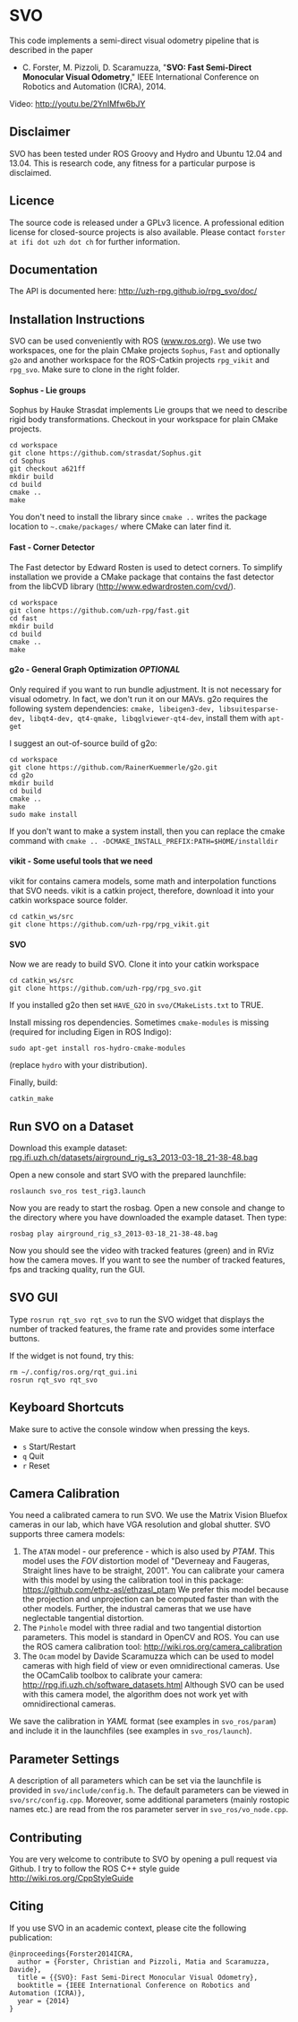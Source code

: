 SVO
===

This code implements a semi-direct visual odometry pipeline that is described in the paper 

*   C. Forster, M. Pizzoli, D. Scaramuzza,
    "__SVO: Fast Semi-Direct Monocular Visual Odometry__,"
    IEEE International Conference on Robotics and Automation (ICRA), 2014.

Video: http://youtu.be/2YnIMfw6bJY

Disclaimer
----------

SVO has been tested under ROS Groovy and Hydro and Ubuntu 12.04 and 13.04. This is research code, any fitness for a particular purpose is disclaimed.


Licence
-------

The source code is released under a GPLv3 licence. A professional edition license for closed-source projects is also available. Please contact `forster at ifi dot uzh dot ch` for further information.

Documentation
-------------

The API is documented here: http://uzh-rpg.github.io/rpg_svo/doc/

Installation Instructions
-------------------------

SVO can be used conveniently with ROS (www.ros.org).
We use two workspaces, one for the plain CMake projects `Sophus`, `Fast` and optionally `g2o` and another workspace for the ROS-Catkin projects `rpg_vikit` and `rpg_svo`. Make sure to clone in the right folder.

#### Sophus - Lie groups

Sophus by Hauke Strasdat implements Lie groups that we need to describe rigid body transformations. Checkout in your workspace for plain CMake projects.

    cd workspace
    git clone https://github.com/strasdat/Sophus.git
    cd Sophus
    git checkout a621ff
    mkdir build
    cd build
    cmake ..
    make

You don't need to install the library since `cmake ..` writes the package location to `~.cmake/packages/` where CMake can later find it.

#### Fast - Corner Detector

The Fast detector by Edward Rosten is used to detect corners.
To simplify installation we provide a CMake package that contains the fast detector from the libCVD library (http://www.edwardrosten.com/cvd/).

    cd workspace
    git clone https://github.com/uzh-rpg/fast.git
    cd fast
    mkdir build
    cd build
    cmake ..
    make

#### g2o - General Graph Optimization _OPTIONAL_

Only required if you want to run bundle adjustment. It is not necessary for visual odometry. In fact, we don't run it on our MAVs.
g2o requires the following system dependencies: `cmake, libeigen3-dev, libsuitesparse-dev, libqt4-dev, qt4-qmake, libqglviewer-qt4-dev`, install them with `apt-get`
    
I suggest an out-of-source build of g2o:

    cd workspace
    git clone https://github.com/RainerKuemmerle/g2o.git
    cd g2o
    mkdir build
    cd build
    cmake ..
    make
    sudo make install

If you don't want to make a system install, then you can replace the cmake command with `cmake .. -DCMAKE_INSTALL_PREFIX:PATH=$HOME/installdir` 

#### vikit - Some useful tools that we need

vikit for contains camera models, some math and interpolation functions that SVO needs.
vikit is a catkin project, therefore, download it into your catkin workspace source folder.

    cd catkin_ws/src
    git clone https://github.com/uzh-rpg/rpg_vikit.git

#### SVO

Now we are ready to build SVO.
Clone it into your catkin workspace

    cd catkin_ws/src
    git clone https://github.com/uzh-rpg/rpg_svo.git

If you installed g2o then set `HAVE_G2O` in `svo/CMakeLists.txt` to TRUE.

Install missing ros dependencies. Sometimes `cmake-modules` is missing (required for including Eigen in ROS Indigo):

    sudo apt-get install ros-hydro-cmake-modules

(replace `hydro` with your distribution).

Finally, build:

    catkin_make
    

Run SVO on a Dataset
-------------------------

Download this example dataset: [rpg.ifi.uzh.ch/datasets/airground_rig_s3_2013-03-18_21-38-48.bag](http://rpg.ifi.uzh.ch/datasets/airground_rig_s3_2013-03-18_21-38-48.bag)

Open a new console and start SVO with the prepared launchfile:

    roslaunch svo_ros test_rig3.launch
    
Now you are ready to start the rosbag. Open a new console and change to the directory where you have downloaded the example dataset. Then type:

    rosbag play airground_rig_s3_2013-03-18_21-38-48.bag
    
Now you should see the video with tracked features (green) and in RViz how the camera moves.
If you want to see the number of tracked features, fps and tracking quality, run the GUI.

SVO GUI
-------

Type `rosrun rqt_svo rqt_svo` to run the SVO widget that displays the number of tracked features, the frame rate and provides some interface buttons.

If the widget is not found, try this:

    rm ~/.config/ros.org/rqt_gui.ini
    rosrun rqt_svo rqt_svo


Keyboard Shortcuts
------------------

Make sure to active the console window when pressing the keys.

* `s`   Start/Restart
* `q`   Quit
* `r`   Reset

Camera Calibration
------------------

You need a calibrated camera to run SVO. We use the Matrix Vision Bluefox cameras in our lab, which have VGA resolution and global shutter.
SVO supports three camera models: 

1. The `ATAN` model - our preference - which is also used by _PTAM_. This model uses the _FOV_ distortion model of "Deverneay and Faugeras, Straight lines have to be straight, 2001". You can calibrate your camera with this model by using the calibration tool in this package: https://github.com/ethz-asl/ethzasl_ptam We prefer this model because the projection and unprojection can be computed faster than with the other models. Further, the industral cameras that we use have neglectable tangential distortion.
2. The `Pinhole` model with three radial and two tangential distortion parameters. This model is standard in OpenCV and ROS. You can use the ROS camera calibration tool: http://wiki.ros.org/camera_calibration
3. The `Ocam` model by Davide Scaramuzza which can be used to model cameras with high field of view or even omnidirectional cameras. Use the OCamCalib toolbox to calibrate your camera: http://rpg.ifi.uzh.ch/software_datasets.html
Although SVO can be used with this camera model, the algorithm does not work yet with omnidirectional cameras.

We save the calibration in _YAML_ format (see examples in `svo_ros/param`) and include it in the launchfiles (see examples in `svo_ros/launch`).

Parameter Settings
------------------

A description of all parameters which can be set via the launchfile is provided in `svo/include/config.h`. The default parameters can be viewed in `svo/src/config.cpp`. Moreover, some additional parameters (mainly rostopic names etc.) are read from the ros parameter server in `svo_ros/vo_node.cpp`.


Contributing
------------

You are very welcome to contribute to SVO by opening a pull request via Github.
I try to follow the ROS C++ style guide http://wiki.ros.org/CppStyleGuide

Citing
------

If you use SVO in an academic context, please cite the following publication:

    @inproceedings{Forster2014ICRA,
      author = {Forster, Christian and Pizzoli, Matia and Scaramuzza, Davide},
      title = {{SVO}: Fast Semi-Direct Monocular Visual Odometry},
      booktitle = {IEEE International Conference on Robotics and Automation (ICRA)},
      year = {2014}
    }
